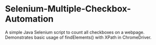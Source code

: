 # Selenium-Multiple-Checkbox-Automation
A simple Java Selenium script to count all checkboxes on a webpage. Demonstrates basic usage of findElements() with XPath in ChromeDriver.
